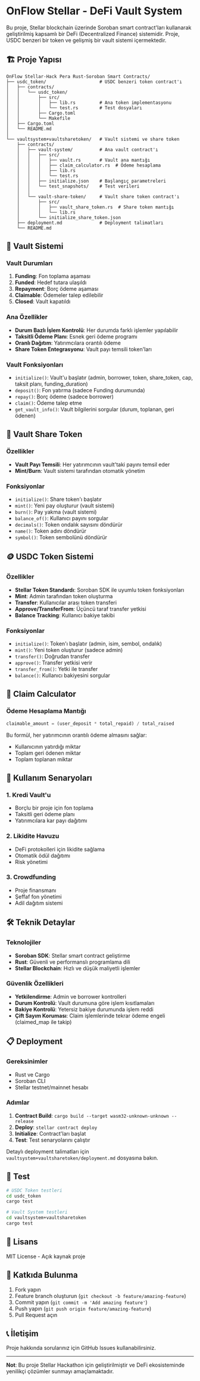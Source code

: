 # OnFlow Stellar - DeFi Vault System

Bu proje, Stellar blockchain üzerinde Soroban smart contract'ları kullanarak geliştirilmiş kapsamlı bir DeFi (Decentralized Finance) sistemidir. Proje, USDC benzeri bir token ve gelişmiş bir vault sistemi içermektedir.

## 🏗️ Proje Yapısı

```
OnFlow Stellar-Hack Pera Rust-Soroban Smart Contracts/
├── usdc_token/                    # USDC benzeri token contract'ı
│   ├── contracts/
│   │   └── usdc_token/
│   │       ├── src/
│   │       │   ├── lib.rs         # Ana token implementasyonu
│   │       │   └── test.rs        # Test dosyaları
│   │       ├── Cargo.toml
│   │       └── Makefile
│   ├── Cargo.toml
│   └── README.md
│
└── vaultsystem+vaultsharetoken/   # Vault sistemi ve share token
    ├── contracts/
    │   ├── vault-system/          # Ana vault contract'ı
    │   │   ├── src/
    │   │   │   ├── vault.rs       # Vault ana mantığı
    │   │   │   ├── claim_calculator.rs  # Ödeme hesaplama
    │   │   │   ├── lib.rs
    │   │   │   └── test.rs
    │   │   ├── initialize.json    # Başlangıç parametreleri
    │   │   └── test_snapshots/    # Test verileri
    │   │
    │   └── vault-share-token/     # Vault share token contract'ı
    │       ├── src/
    │       │   ├── vault_share_token.rs  # Share token mantığı
    │       │   └── lib.rs
    │       └── initialize_share_token.json
    ├── deployment.md              # Deployment talimatları
    └── README.md
```

## 🏦 Vault Sistemi

### Vault Durumları
1. **Funding**: Fon toplama aşaması
2. **Funded**: Hedef tutara ulaşıldı
3. **Repayment**: Borç ödeme aşaması
4. **Claimable**: Ödemeler talep edilebilir
5. **Closed**: Vault kapatıldı

### Ana Özellikler
- **Durum Bazlı İşlem Kontrolü**: Her durumda farklı işlemler yapılabilir
- **Taksitli Ödeme Planı**: Esnek geri ödeme programı
- **Oranlı Dağıtım**: Yatırımcılara orantılı ödeme
- **Share Token Entegrasyonu**: Vault payı temsili token'ları

### Vault Fonksiyonları
- `initialize()`: Vault'u başlatır (admin, borrower, token, share_token, cap, taksit planı, funding_duration)
- `deposit()`: Fon yatırma (sadece Funding durumunda)
- `repay()`: Borç ödeme (sadece borrower)
- `claim()`: Ödeme talep etme
- `get_vault_info()`: Vault bilgilerini sorgular (durum, toplanan, geri ödenen)

## 🎫 Vault Share Token

### Özellikler
- **Vault Payı Temsili**: Her yatırımcının vault'taki payını temsil eder
- **Mint/Burn**: Vault sistemi tarafından otomatik yönetim

### Fonksiyonlar
- `initialize()`: Share token'ı başlatır
- `mint()`: Yeni pay oluşturur (vault sistemi)
- `burn()`: Pay yakma (vault sistemi)
- `balance_of()`: Kullanıcı payını sorgular
- `decimals()`: Token ondalık sayısını döndürür
- `name()`: Token adını döndürür
- `symbol()`: Token sembolünü döndürür

## 🪙 USDC Token Sistemi

### Özellikler
- **Stellar Token Standardı**: Soroban SDK ile uyumlu token fonksiyonları
- **Mint**: Admin tarafından token oluşturma
- **Transfer**: Kullanıcılar arası token transferi
- **Approve/TransferFrom**: Üçüncü taraf transfer yetkisi
- **Balance Tracking**: Kullanıcı bakiye takibi

### Fonksiyonlar
- `initialize()`: Token'ı başlatır (admin, isim, sembol, ondalık)
- `mint()`: Yeni token oluşturur (sadece admin)
- `transfer()`: Doğrudan transfer
- `approve()`: Transfer yetkisi verir
- `transfer_from()`: Yetki ile transfer
- `balance()`: Kullanıcı bakiyesini sorgular

## 🧮 Claim Calculator

### Ödeme Hesaplama Mantığı
```rust
claimable_amount = (user_deposit * total_repaid) / total_raised
```

Bu formül, her yatırımcının orantılı ödeme almasını sağlar:
- Kullanıcının yatırdığı miktar
- Toplam geri ödenen miktar
- Toplam toplanan miktar

## 🚀 Kullanım Senaryoları

### 1. Kredi Vault'u
- Borçlu bir proje için fon toplama
- Taksitli geri ödeme planı
- Yatırımcılara kar payı dağıtımı

### 2. Likidite Havuzu
- DeFi protokolleri için likidite sağlama
- Otomatik ödül dağıtımı
- Risk yönetimi

### 3. Crowdfunding
- Proje finansmanı
- Şeffaf fon yönetimi
- Adil dağıtım sistemi

## 🛠️ Teknik Detaylar

### Teknolojiler
- **Soroban SDK**: Stellar smart contract geliştirme
- **Rust**: Güvenli ve performanslı programlama dili
- **Stellar Blockchain**: Hızlı ve düşük maliyetli işlemler

### Güvenlik Özellikleri
- **Yetkilendirme**: Admin ve borrower kontrolleri
- **Durum Kontrolü**: Vault durumuna göre işlem kısıtlamaları
- **Bakiye Kontrolü**: Yetersiz bakiye durumunda işlem reddi
- **Çift Sayım Koruması**: Claim işlemlerinde tekrar ödeme engeli (claimed_map ile takip)

## 📋 Deployment

### Gereksinimler
- Rust ve Cargo
- Soroban CLI
- Stellar testnet/mainnet hesabı

### Adımlar
1. **Contract Build**: `cargo build --target wasm32-unknown-unknown --release`
2. **Deploy**: `stellar contract deploy`
3. **Initialize**: Contract'ları başlat
4. **Test**: Test senaryolarını çalıştır

Detaylı deployment talimatları için `vaultsystem+vaultsharetoken/deployment.md` dosyasına bakın.

## 🧪 Test

```bash
# USDC Token testleri
cd usdc_token
cargo test

# Vault System testleri
cd vaultsystem+vaultsharetoken
cargo test
```

## 📄 Lisans

MIT License - Açık kaynak proje

## 🤝 Katkıda Bulunma

1. Fork yapın
2. Feature branch oluşturun (`git checkout -b feature/amazing-feature`)
3. Commit yapın (`git commit -m 'Add amazing feature'`)
4. Push yapın (`git push origin feature/amazing-feature`)
5. Pull Request açın

## 📞 İletişim

Proje hakkında sorularınız için GitHub Issues kullanabilirsiniz.

---

**Not**: Bu proje Stellar Hackathon için geliştirilmiştir ve DeFi ekosisteminde yenilikçi çözümler sunmayı amaçlamaktadır. 